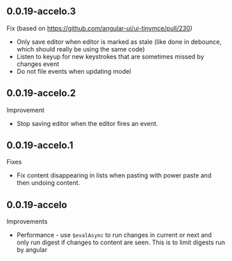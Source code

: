 ## 0.0.19-accelo.3

Fix (based on https://github.com/angular-ui/ui-tinymce/pull/230)

- Only save editor when editor is marked as stale (like done in debounce, which should really be using the same code)
- Listen to keyup for new keystrokes that are sometimes missed by changes event
- Do not file events when updating model

## 0.0.19-accelo.2

Improvement

- Stop saving editor when the editor fires an event.

## 0.0.19-accelo.1

Fixes

- Fix content disappearing in lists when pasting with power paste and then undoing content.

## 0.0.19-accelo

Improvements

- Performance - use `$evalAsync` to run changes in current or next and only run digest if changes to content are seen. This is to limit digests run by angular
